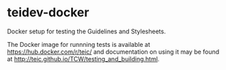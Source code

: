 # teidev-docker
Docker setup for testing the Guidelines and Stylesheets.

The Docker image for runnning tests is available at https://hub.docker.com/r/teic/ and documentation on using it may be found at http://teic.github.io/TCW/testing_and_building.html.

